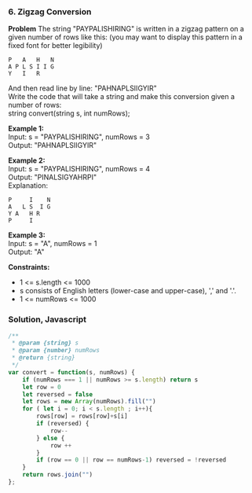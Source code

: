 ### 6. Zigzag Conversion

**Problem**
The string "PAYPALISHIRING" is written in a zigzag pattern on a given number of rows like this: (you may want to display this pattern in a fixed font for better legibility)
```
P   A   H   N
A P L S I I G
Y   I   R
```
And then read line by line: "PAHNAPLSIIGYIR"\
Write the code that will take a string and make this conversion given a number of rows:\
string convert(string s, int numRows);

**Example 1:**\
Input: s = "PAYPALISHIRING", numRows = 3\
Output: "PAHNAPLSIIGYIR"

**Example 2:**\
Input: s = "PAYPALISHIRING", numRows = 4\
Output: "PINALSIGYAHRPI"\
Explanation:
```
P     I    N
A   L S  I G
Y A   H R
P     I
```

**Example 3:**\
Input: s = "A", numRows = 1\
Output: "A"

**Constraints:**
- 1 <= s.length <= 1000
- s consists of English letters (lower-case and upper-case), ',' and '.'.
- 1 <= numRows <= 1000

### Solution, Javascript
```javascript
/**
 * @param {string} s
 * @param {number} numRows
 * @return {string}
 */
var convert = function(s, numRows) {
    if (numRows === 1 || numRows >= s.length) return s
    let row = 0
    let reversed = false
    let rows = new Array(numRows).fill("") 
    for ( let i = 0; i < s.length ; i++){
        rows[row] = rows[row]+s[i]
        if (reversed) {
            row--
        } else {
            row ++
        }
        if (row == 0 || row == numRows-1) reversed = !reversed
    }
    return rows.join("")
};
```